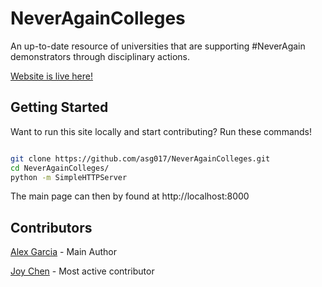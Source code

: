 # NeverAgainColleges

An up-to-date resource of universities that are supporting #NeverAgain demonstrators through disciplinary actions.


[Website is live here!](http://www.NeverAgainColleges.com)

## Getting Started

Want to run this site locally and start contributing? Run these commands!

```bash

git clone https://github.com/asg017/NeverAgainColleges.git
cd NeverAgainColleges/
python -m SimpleHTTPServer

```

The main page can then by found at http://localhost:8000


## Contributors

[Alex Garcia](https://github.com/asg017) - Main Author

[Joy Chen](https://github.com/joyhchen) - Most active contributor
